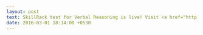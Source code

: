 ```yaml
---
layout: post
text: SkillRack test for Verbal Reasoning is live! Visit <a href="http://skillrack.com">SkillRack</a> and take the test.
date: 2016-03-01 18:14:00 +0530
---
```


